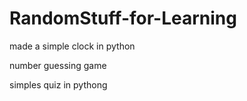 # RandomStuff-for-Learning
made a simple clock in python

number guessing game

simples quiz in pythong
